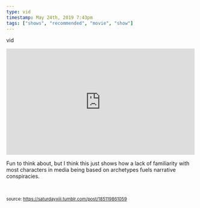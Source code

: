 ```yaml
---
type: vid
timestamp: May 24th, 2019 7:43pm
tags: ["shows", "recommended", "movie", "show"]
---
```

vid
<iframe width="500" height="281"  id="youtube_iframe" src="https://www.youtube.com/embed/ygYlxTxSaCM?feature=oembed&amp;enablejsapi=1&amp;origin=http://safe.txmblr.com&amp;wmode=opaque" frameborder="0" allow="accelerometer; autoplay; clipboard-write; encrypted-media; gyroscope; picture-in-picture" allowfullscreen></iframe>
    
Fun to think about, but I think this just shows how a lack of familiarity with most characters in media being based on archetypes fuels narrative conspiracies.

<br/>
 
  
<small>source: https://saturdayxiii.tumblr.com/post/185119861059</small>